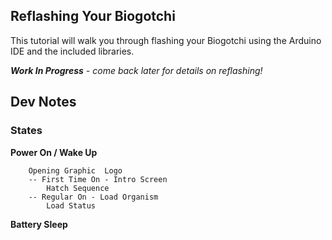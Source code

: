 ## Reflashing Your Biogotchi ##

This tutorial will walk you through flashing your Biogotchi using the Arduino IDE and the included libraries.

***Work In Progress** - come back later for details on reflashing!*

## Dev Notes ##
### States ###

**Power On / Wake Up**
```
	Opening Graphic  Logo
	-- First Time On - Intro Screen
		Hatch Sequence
	-- Regular On - Load Organism
		Load Status
```
**Battery Sleep**

